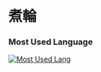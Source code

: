 # 煮輪 

### Most Used Language
[![Most Used Lang](https://github-readme-stats.vercel.app/api/top-langs/?username=imniwa&layout=compact&langs_count=10&hide=jupyter%20notebook,html,css,vue,blade,php,shell,batchfile,roff&hide_title=true)](https://github.com/anuraghazra/github-readme-stats)
